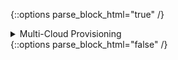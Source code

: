 {::options parse_block_html="true" /}
<div class="collapse">
<details><summary markdown="span">Multi-Cloud Provisioning</summary>
<br>

  <span style="color:#0000CD">**Overview:**</span>

  The multi-cloud demo (workflow) consists of:
  1. Provision VMs in (1) Azure and (2) AWS
  2. In AWS configure an Apache server, in Azure an IIS server.
  3. Post in slack channel that multi-cloud workflow has finished.
  4. If any of the process fails (for example if the cloud availability is full) tear down in that cloud.

  <span style="color:#228B22">**Takeaways:**</span>

  1. Vendor-agnostic infrastructure-as-code
  2. Ansible used to provision **`and`** post-provision across clouds
  3. All infra is exposed as yml variable so it's human-friendly to use while still being flexible and powerful
  4. Can leverage the input and ouput of Tower. E.g. we kick it off from hosted services catalog to trigger and post to slack after it's finished but could also be kicked off from any CMDB and integrated with other Chatops.

  <span style="color:#a50000">**Video Demonstration:**</span>

  [![DEMO](http://img.youtube.com/vi/4C5ILW9JRho/0.jpg)](http://www.youtube.com/watch?v=4C5ILW9JRho "Multi-Cloud Workflow"){:target="_blank"}

</details>
</div>
{::options parse_block_html="false" /}